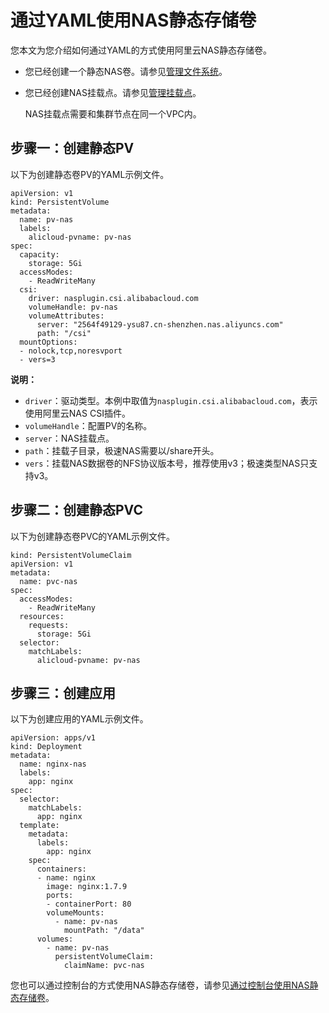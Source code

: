 # 通过YAML使用NAS静态存储卷

您本文为您介绍如何通过YAML的方式使用阿里云NAS静态存储卷。

-   您已经创建一个静态NAS卷。请参见[管理文件系统]()。
-   您已经创建NAS挂载点。请参见[管理挂载点]()。

    NAS挂载点需要和集群节点在同一个VPC内。


## 步骤一：创建静态PV

以下为创建静态卷PV的YAML示例文件。

```
apiVersion: v1
kind: PersistentVolume
metadata:
  name: pv-nas
  labels:
    alicloud-pvname: pv-nas
spec:
  capacity:
    storage: 5Gi
  accessModes:
    - ReadWriteMany
  csi:
    driver: nasplugin.csi.alibabacloud.com
    volumeHandle: pv-nas
    volumeAttributes:
      server: "2564f49129-ysu87.cn-shenzhen.nas.aliyuncs.com"
      path: "/csi"
  mountOptions:
  - nolock,tcp,noresvport
  - vers=3
```

**说明：**

-   `driver`：驱动类型。本例中取值为`nasplugin.csi.alibabacloud.com`，表示使用阿里云NAS CSI插件。
-   `volumeHandle`：配置PV的名称。
-   `server`：NAS挂载点。
-   `path`：挂载子目录，极速NAS需要以/share开头。
-   `vers`：挂载NAS数据卷的NFS协议版本号，推荐使用v3；极速类型NAS只支持v3。

## 步骤二：创建静态PVC

以下为创建静态卷PVC的YAML示例文件。

```
kind: PersistentVolumeClaim
apiVersion: v1
metadata:
  name: pvc-nas
spec:
  accessModes:
    - ReadWriteMany
  resources:
    requests:
      storage: 5Gi
  selector:
    matchLabels:
      alicloud-pvname: pv-nas
```

## 步骤三：创建应用

以下为创建应用的YAML示例文件。

```
apiVersion: apps/v1
kind: Deployment
metadata:
  name: nginx-nas
  labels:
    app: nginx
spec:
  selector:
    matchLabels:
      app: nginx
  template:
    metadata:
      labels:
        app: nginx
    spec:
      containers:
      - name: nginx
        image: nginx:1.7.9
        ports:
        - containerPort: 80
        volumeMounts:
          - name: pv-nas
            mountPath: "/data"
      volumes:
        - name: pv-nas
          persistentVolumeClaim:
            claimName: pvc-nas
```

您也可以通过控制台的方式使用NAS静态存储卷，请参见[通过控制台使用NAS静态存储卷](/intl.zh-CN/Kubernetes集群用户指南/存储管理-CSI/NAS存储卷/通过控制台使用NAS静态存储卷.md)。


